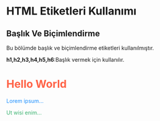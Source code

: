 <h1>HTML Etiketleri Kullanımı</h1>

<h2>Başlık Ve Biçimlendirme</h2>
<p>Bu bölümde başlık ve biçimlendirme etiketleri kullanılmıştır.</p>
<p><b> h1,h2,h3,h4,h5,h6</b>:Başlık vermek için kullanılır.</p> 

<h1 style="color:Tomato;">Hello World</h1>
<p style="color:DodgerBlue;">Lorem ipsum...</p>
<p style="color:MediumSeaGreen;">Ut wisi enim...</p>
